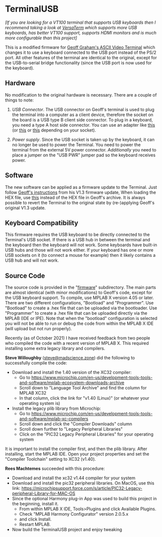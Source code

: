 # TerminalUSB

*[If you are looking for a VT100 terminal that supports USB keyboards then I recommend taking a look at 
[VersaTerm](https://github.com/dhansel/VersaTerm) which supports more USB keyboards, has better VT100
support, supports HDMI monitors and is much more configurable than this project]*

This is a modified firmware for [Geoff Graham's ASCII Video Terminal](http://geoffg.net/terminal.html) which 
changes it to use a keyboard connected to the USB port instead of the PS/2 port. All other features of the
terminal are identical to the original, except for the USB-to-serial bridge functionality (since the USB port
is now used for the keyboard).

## Hardware

No modification to the original hardware is necessary. There are a couple of things to note:

1. *USB Connector*. The USB connector on Geoff's terminal is used to plug the terminal
into a computer as a client device, therefore the socket on the board is a USB type B client side
connector. To plug in a keyboard, you need a type A host side connector. You can use an adapter
like [this](https://www.computercablestore.com/usb-20-adapter-usb-a-female-to-usb-b-male) 
(or [this](https://www.showmecables.com/micro-usb-2-b-male-to-a-female-6-in) 
or [this](https://www.computercablestore.com/usb-adapter-usb-a-female-to-usb-mini-5-male) depending on your socket).

2. *Power supply*. Since the USB socket is taken up by the keyboard, it can no longer be used to power
the Terminal. You need to power the terminal from the external 5V power connector. *Additionally* you
need to place a jumper on the "USB PWR" jumper pad so the keyboard receives power.

## Software

The new software can be applied as a firmware update to the Terminal. Just follow 
[Geoff's instructions](http://geoffg.net/Downloads/Terminal/Terminal_V1.3_UPGRADE.zip) from his V1.3 firmware update,
When loading the HEX file, use [this](https://raw.githubusercontent.com/dhansel/TerminalUSB/master/TerminalUSB_V1.3_UPGRADE.hex)
instead of the HEX file in Geoff's archive. It is always possible to revert the Terminal to the original
state by (re-)applying Geoff's original V1.3 update.

## Keyboard Compatibility

This firmware requires the USB keyboard to be directly connected to the Terminal's
USB socket. If there is a USB hub in between the terminal and the keyboard then the keyboard will not work.
Some keyboards have built-in USB hubs and those will not work either. If your keyboard has one or more
USB sockets on it (to connect a mouse for example) then it likely contains a USB hub and will not work.

## Source Code

The source code is provided in the "[firmware](https://github.com/dhansel/TerminalUSB/tree/master/firmware)" 
subdirectory. The main parts are almost identical (with minor modifications) to Geoff's code, except for the
USB keyboard support. To compile, use MPLAB X version 4.05 or later. There are two different configurations,
"Bootload" and "Programmer". Use "Bootload" to create a .hex file that can be uploaded via the bootloader.
Use "Programmer" to create a .hex file that can be uploaded directly via the MPLAB (IDE or IPE).
Note that when the "bootload" configuration is selected you will not be able to run or debug the code from 
within the MPLAB X IDE (will upload but not run properly).

Recently (as of October 2021) I have received feedback from two people who compiled the code with a 
recent version of MPLAB X. This required installing some extra legacy library and compilers.

**Steve Willoughby** (steve@madscience.zone) did the following to successfully compile the code:
- Download and install the 1.40 version of the XC32 compiler:
  - Go to  https://www.microchip.com/en-us/development-tools-tools-and-software/mplab-ecosystem-downloads-archive 
  - Scroll down to "Language Tool Archive" and find the column for MPLAB XC32
  - In that column, click the link for "v1.40 (Linux)" (or whatever your operating system is)
- Install the legacy plib library from Microchip:
  - Go to  https://www.microchip.com/en-us/development-tools-tools-and-software/mplab-xc-compilers
  - Scroll down and click the "Compiler Downloads" column
  - Scroll down further to "Legacy Peripheral Libraries"
  - Click on the "PIC32 Legacy Peripheral Libraries" for your operating system

It is important to install the compiler first, and then the plib library. After installing, start the MPLAB IDE.
Open your project properties and set the "Compiler Toolchain" setting to XC32 (v1.40).

**Rees Machtemes** succeeded with this procedure:
- Download and install the xc32 v1.44 compiler for your system
- Download and install the pic32 peripheral libraries. On MacOS, use this link:
  https://microchipsupport.force.com/s/article/PIC32-Legacy-peripheral-Library-for-MAC-OS
- Since the optional Harmony plug-in App was used to build this project in the beginning, install it.
  - From within MPLAB X IDE, Tools>Plugins and click Available Plugins.
  - Check "MPLAB Harmony Configurator" version 2.0.5.x
  - and click Install.
  - Restart MPLAB.
- Now build the TerminalUSB project and enjoy tweaking
